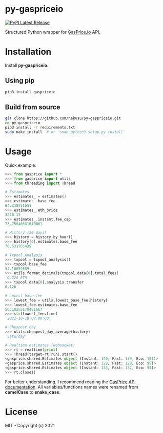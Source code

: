 # py-gaspriceio

[![PyPI Latest Release](https://img.shields.io/pypi/v/gaspriceio.svg)](https://pypi.org/project/gaspriceio)

Structured Python wrapper for [GasPrice.io](https://gasprice.io/) API.

# Installation

Install **py-gaspriceio**.

## Using pip
```sh
pip3 install gaspriceio
```

## Build from source
```sh
git clone https://github.com/nekusu/py-gaspriceio.git
cd py-gaspriceio
pip3 install -r requirements.txt
sudo make install  # or `sudo python3 setup.py install`
```

# Usage

Quick example:
```python
>>> from gasprice import *
>>> from gasprice import utils
>>> from threading import Thread

# Estimates
>>> estimates_ = estimates()
>>> estimates_.base_fee
64.318551651
>>> estimates_.eth_price
3828.13
>>> estimates_.instant.fee_cap
73.75040681610001

# History (30 days)
>>> history = history_by_hour()
>>> history[0].estimates.base_fee
70.531785439

# Txpool Analysis
>>> txpool = txpool_analysis()
>>> txpool.base_fee
54.18059689
>>> utils.format_decimals(txpool.data[0].total_fees)
'0.225 ETH'
>>> txpool.data[0].analysis.transfer
0.126

# Lowest base fee
>>> lowest_fee = utils.lowest_base_fee(history)
>>> lowest_fee.estimates.base_fee
50.18255170481667
>>> str(lowest_fee.time)
'2021-10-18 07:00:00'

# Cheapest day
>>> utils.cheapest_day_average(history)
'Saturday'

# Realtime estimates (websocket)
>>> rt = realtime(print)
>>> Thread(target=rt.run).start()
<gasprice.shared.Estimates object (Instant: 140, Fast: 139, Eco: 101)>
<gasprice.shared.Estimates object (Instant: 129, Fast: 128, Eco: 95)>
<gasprice.shared.Estimates object (Instant: 138, Fast: 137, Eco: 95)>
>>> rt.close()
```

For better understanding, I recommend reading the [GasPrice API documentation](https://gasprice.io/docs/api). All variables/functions names were renamed from **camelCase** to **snake_case**.

# License
MIT - Copyright (c) 2021
